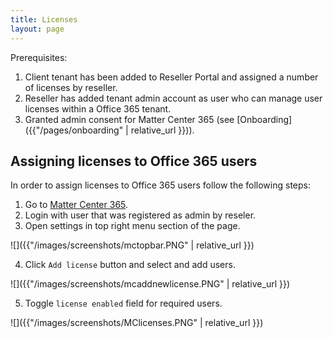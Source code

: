 ```yaml
---
title: Licenses
layout: page
---
```


Prerequisites:

1. Client tenant has been added to Reseller Portal and assigned a number of licenses by reseller.
2. Reseller has added tenant admin account as user who can manage user licenses within a Office 365 tenant.
3. Granted admin consent for Matter Center 365 (see [Onboarding]({{"/pages/onboarding" | relative_url }})).

## Assigning licenses to Office 365 users

In order to assign licenses to Office 365 users follow the following steps:

1. Go to  [Matter Center 365](https://app.mattercenter365.com).
2. Login with user that was registered as admin by reseler.
3. Open settings in top right menu section of the page.

![]({{"/images/screenshots/mctopbar.PNG" | relative_url }})

4. Click `Add license` button and select and add users.

![]({{"/images/screenshots/mcaddnewlicense.PNG" | relative_url }})

5. Toggle `license enabled` field for required users.

![]({{"/images/screenshots/MClicenses.PNG" | relative_url }})
